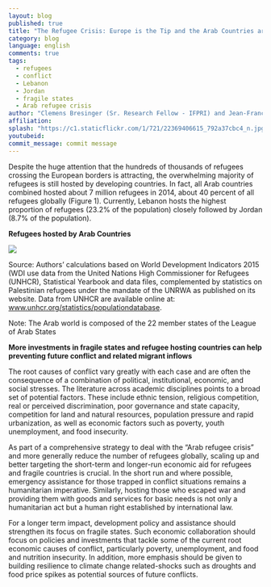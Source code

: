 ```yaml
---
layout: blog
published: true
title: "The Refugee Crisis: Europe is the Tip and the Arab Countries are the Iceberg"
category: blog
language: english
comments: true
tags: 
  - refugees
  - conflict
  - Lebanon
  - Jordan
  - fragile states
  - Arab refugee crisis
author: "Clemens Bresinger (Sr. Research Fellow - IFPRI) and Jean-Francois Maystadt (Sr. Lecturer - Lancaster University)"
affiliation: 
splash: "https://c1.staticflickr.com/1/721/22369406615_792a37cbc4_n.jpg"
youtubeid: 
commit_message: commit message
---
```

Despite the huge attention that the hundreds of thousands of refugees crossing the European borders is attracting, the overwhelming majority of refugees is still hosted by developing countries. In fact, all Arab countries combined hosted about 7 million refugees in 2014, about 40 percent of all refugees globally (Figure 1). Currently, Lebanon hosts the highest proportion of refugees (23.2% of the population) closely followed by Jordan (8.7% of the population).

**Refugees hosted by Arab Countries**

![](https://c1.staticflickr.com/1/654/22181357710_2698919bf0.jpg)

Source: Authors’ calculations based on World Development Indicators 2015 (WDI use data from the United Nations High Commissioner for Refugees (UNHCR), Statistical Yearbook and data files, complemented by statistics on Palestinian refugees under the mandate of the UNRWA as published on its website. Data from UNHCR are available online at: www.unhcr.org/statistics/populationdatabase.

Note: The Arab world is composed of the 22 member states of the League of Arab States


**More investments in fragile states and refugee hosting countries can help preventing future conflict and related migrant inflows**

The root causes of conflict vary greatly with each case and are often the consequence of a combination of political, institutional, economic, and social stresses. The literature across academic disciplines points to a broad set of potential factors. These include ethnic tension, religious competition, real or perceived discrimination, poor governance and state capacity, competition for land and natural resources, population pressure and rapid urbanization, as well as economic factors such as poverty, youth unemployment, and food insecurity. 

As part of a comprehensive strategy to deal with the “Arab refugee crisis” and more generally reduce the number of refugees globally, scaling up and better targeting the short-term and longer-run economic aid for refugees and fragile countries is crucial. In the short run and where possible, emergency assistance for those trapped in conflict situations remains a humanitarian imperative. Similarly, hosting those who escaped war and providing them with goods and services for basic needs is not only a humanitarian act but a human right established by international law. 

For a longer term impact, development policy and assistance should strengthen its focus on fragile states. Such economic collaboration should focus on policies and investments that tackle some of the current root economic causes of conflict, particularly poverty, unemployment, and food and nutrition insecurity. In addition, more emphasis should be given to building resilience to climate change related-shocks such as droughts and food price spikes as potential sources of future conflicts.
